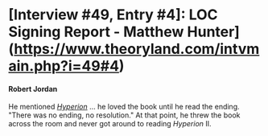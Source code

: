 # [Interview #49, Entry #4]: LOC Signing Report - Matthew Hunter](https://www.theoryland.com/intvmain.php?i=49#4)

#### Robert Jordan

He mentioned
[*Hyperion*](http://en.wikipedia.org/wiki/Hyperion_%28Simmons_novel%29)
... he loved the book until he read the ending. "There was no ending, no resolution." At that point, he threw the book across the room and never got around to reading
*Hyperion*
II.

